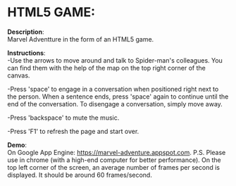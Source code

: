 # HTML5 GAME: 

**Description**:  
Marvel Adventture in the form of an HTML5 game.

**Instructions**:  
-Use the arrows to move around and talk to Spider-man's colleagues. You can find them with the help of the map on the top right corner of the canvas.

-Press 'space' to engage in a conversation when positioned right next to the person. When a sentence ends, press 'space' again to continue until the end of the conversation. To disengage a conversation, simply move away.

-Press 'backspace' to mute the music.

-Press 'F1' to refresh the page and start over.

**Demo**:  
On Google App Engine: https://marvel-adventure.appspot.com.  P.S.
Please use in chrome (with a high-end computer for better performance). On the top left corner of the screen, an average number of frames per second is displayed. It should be around 60 frames/second.

